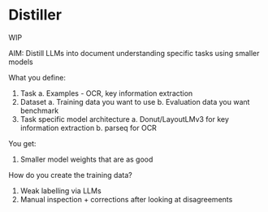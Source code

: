 # Distiller

WIP

AIM: Distill LLMs into document understanding specific tasks using smaller models

What you define:
1. Task
    a. Examples - OCR, key information extraction
2. Dataset
    a. Training data you want to use
    b. Evaluation data you want benchmark
3. Task specific model architecture
    a. Donut/LayoutLMv3 for key information extraction
    b. parseq for OCR
    
You get:
1. Smaller model weights that are as good

How do you create the training data?
1. Weak labelling via LLMs
2. Manual inspection + corrections after looking at disagreements